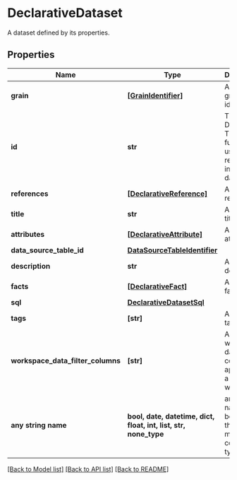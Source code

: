 # DeclarativeDataset

A dataset defined by its properties.

## Properties
Name | Type | Description | Notes
------------ | ------------- | ------------- | -------------
**grain** | [**[GrainIdentifier]**](GrainIdentifier.md) | An array of grain identifiers. | 
**id** | **str** | The Dataset ID. This ID is further used to refer to this instance of dataset. | 
**references** | [**[DeclarativeReference]**](DeclarativeReference.md) | An array of references. | 
**title** | **str** | A dataset title. | 
**attributes** | [**[DeclarativeAttribute]**](DeclarativeAttribute.md) | An array of attributes. | [optional] 
**data_source_table_id** | [**DataSourceTableIdentifier**](DataSourceTableIdentifier.md) |  | [optional] 
**description** | **str** | A dataset description. | [optional] 
**facts** | [**[DeclarativeFact]**](DeclarativeFact.md) | An array of facts. | [optional] 
**sql** | [**DeclarativeDatasetSql**](DeclarativeDatasetSql.md) |  | [optional] 
**tags** | **[str]** | A list of tags. | [optional] 
**workspace_data_filter_columns** | **[str]** | An array of workspace data filter columns applied on a workspace. | [optional] 
**any string name** | **bool, date, datetime, dict, float, int, list, str, none_type** | any string name can be used but the value must be the correct type | [optional]

[[Back to Model list]](../README.md#documentation-for-models) [[Back to API list]](../README.md#documentation-for-api-endpoints) [[Back to README]](../README.md)


